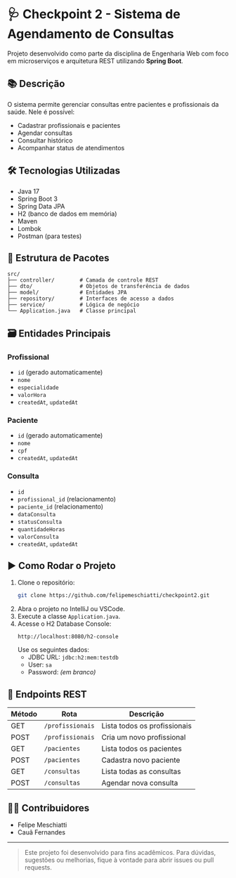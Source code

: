 
# 🩺 Checkpoint 2 - Sistema de Agendamento de Consultas

Projeto desenvolvido como parte da disciplina de Engenharia Web com foco em microserviços e arquitetura REST utilizando **Spring Boot**.

## 📚 Descrição

O sistema permite gerenciar consultas entre pacientes e profissionais da saúde. Nele é possível:

- Cadastrar profissionais e pacientes
- Agendar consultas
- Consultar histórico
- Acompanhar status de atendimentos

## 🛠️ Tecnologias Utilizadas

- Java 17
- Spring Boot 3
- Spring Data JPA
- H2 (banco de dados em memória)
- Maven
- Lombok
- Postman (para testes)

## 🧱 Estrutura de Pacotes

```
src/
├── controller/        # Camada de controle REST
├── dto/               # Objetos de transferência de dados
├── model/             # Entidades JPA
├── repository/        # Interfaces de acesso a dados
├── service/           # Lógica de negócio
└── Application.java   # Classe principal
```

## 🗃️ Entidades Principais

### Profissional

- `id` (gerado automaticamente)
- `nome`
- `especialidade`
- `valorHora`
- `createdAt`, `updatedAt`

### Paciente

- `id` (gerado automaticamente)
- `nome`
- `cpf`
- `createdAt`, `updatedAt`

### Consulta

- `id`
- `profissional_id` (relacionamento)
- `paciente_id` (relacionamento)
- `dataConsulta`
- `statusConsulta`
- `quantidadeHoras`
- `valorConsulta`
- `createdAt`, `updatedAt`

## ▶️ Como Rodar o Projeto

1. Clone o repositório:
   ```bash
   git clone https://github.com/felipemeschiatti/checkpoint2.git
   ```
2. Abra o projeto no IntelliJ ou VSCode.
3. Execute a classe `Application.java`.
4. Acesse o H2 Database Console:
   ```
   http://localhost:8080/h2-console
   ```
   Use os seguintes dados:
   - JDBC URL: `jdbc:h2:mem:testdb`
   - User: `sa`
   - Password: *(em branco)*

## 📮 Endpoints REST

| Método | Rota                       | Descrição                         |
|--------|----------------------------|-----------------------------------|
| GET    | `/profissionais`           | Lista todos os profissionais      |
| POST   | `/profissionais`           | Cria um novo profissional         |
| GET    | `/pacientes`               | Lista todos os pacientes          |
| POST   | `/pacientes`               | Cadastra novo paciente            |
| GET    | `/consultas`               | Lista todas as consultas          |
| POST   | `/consultas`               | Agendar nova consulta             |

## 👨‍💻 Contribuidores

- Felipe Meschiatti
- Cauã Fernandes

---

> Este projeto foi desenvolvido para fins acadêmicos. Para dúvidas, sugestões ou melhorias, fique à vontade para abrir issues ou pull requests.
